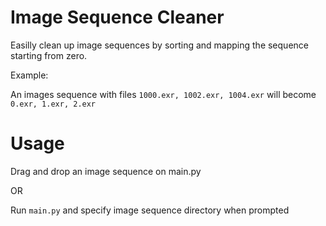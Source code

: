 # Image Sequence Cleaner
Easilly clean up image sequences by sorting and mapping the sequence starting from zero.

Example:

An images sequence with files `1000.exr, 1002.exr, 1004.exr` will become `0.exr, 1.exr, 2.exr`

# Usage
Drag and drop an image sequence on main.py

OR

Run `main.py` and specify image sequence directory when prompted
